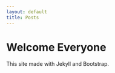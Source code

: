 ```yaml
---
layout: default
title: Posts
---
```

<h1>Welcome Everyone</h1>
<p>This site made with Jekyll and Bootstrap.</p>
